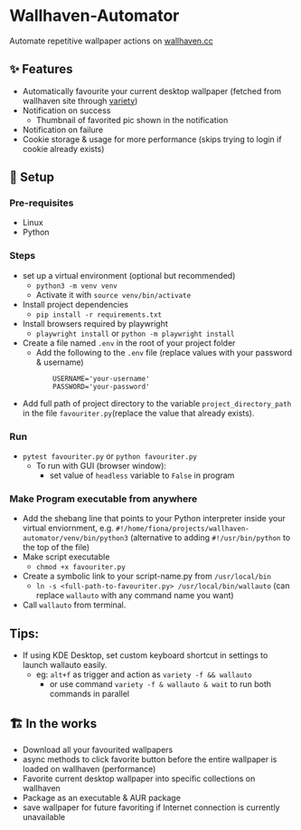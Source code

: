 # Wallhaven-Automator

Automate repetitive wallpaper actions on [wallhaven.cc](https://wallhaven.cc)

## ✨ Features

- Automatically favourite your current desktop wallpaper (fetched from wallhaven site through [variety](https://github.com/varietywalls/variety))
- Notification on success
  - Thumbnail of favorited pic shown in the notification
- Notification on failure
- Cookie storage & usage for more performance (skips trying to login if cookie already exists)

## 🔰 Setup
### Pre-requisites

- Linux
- Python

### Steps

- set up a virtual environment (optional but recommended)
  - `python3 -m venv venv`
  - Activate it with `source venv/bin/activate`
- Install project dependencies
  - `pip install -r requirements.txt`
- Install browsers required by playwright
  - `playwright install` or `python -m playwright install`
- Create a file named `.env` in the root of your project folder
    - Add the following to the `.env` file (replace values with your password & username)
        ```
            USERNAME='your-username'
            PASSWORD='your-password'
        ```
- Add full path of project directory to the variable `project_directory_path` in the file `favouriter.py`(replace the value that already exists).
### Run
- `pytest favouriter.py` or `python favouriter.py`
  - To run with GUI (browser window):
    - set value of `headless` variable to `False` in program

### Make Program executable from anywhere

- Add the shebang line that points to your Python interpreter inside your virtual enviornment, e.g. `#!/home/fiona/projects/wallhaven-automator/venv/bin/python3`   (alternative to adding `#!/usr/bin/python` to the top of the file)
- Make script executable
	- `chmod +x favouriter.py`
- Create a symbolic link to your script-name.py from `/usr/local/bin` 
	- `ln -s <full-path-to-favouriter.py> /usr/local/bin/wallauto`  (can replace `wallauto` with any command name you want)
- Call `wallauto` from terminal.

## Tips:

- If using KDE Desktop, set custom keyboard shortcut in settings to launch wallauto easily.
  - eg: `alt+f` as trigger and action as `variety -f && wallauto`
    - or use command `variety -f & wallauto & wait` to run both commands in parallel
## 🏗 In the works

- Download all your favourited wallpapers
- async methods to click favorite button before the entire wallpaper is loaded on wallhaven (performance)
- Favorite current desktop wallpaper into specific collections on wallhaven
- Package as an executable & AUR package
- save wallpaper for future favoriting if Internet connection is currently unavailable
